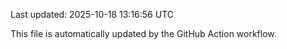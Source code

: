 Last updated: 2025-10-18 13:16:56 UTC

This file is automatically updated by the GitHub Action workflow.
